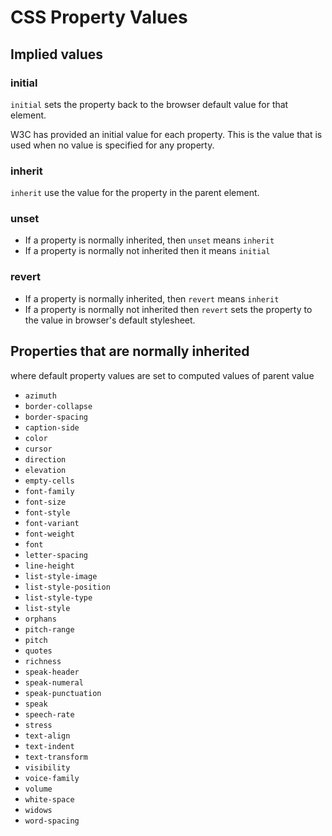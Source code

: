 # CSS Property Values

## Implied values

### initial

`initial` sets the property back to the browser default value for that element.

W3C has provided an initial value for each property. This is the value that is used when no value is specified for any property.

### inherit

`inherit` use the value for the property in the parent element.

### unset

* If a property is normally inherited, then `unset` means `inherit`
* If a property is normally not inherited then it means `initial`

### revert

* If a property is normally inherited, then `revert` means `inherit`
* If a property is normally not inherited then `revert` sets the property to the value in browser's default stylesheet.


## Properties that are normally inherited

where default property values are set to computed values of parent value

* `azimuth`
* `border-collapse`
* `border-spacing`
* `caption-side`
* `color`
* `cursor`
* `direction`
* `elevation`
* `empty-cells`
* `font-family`
* `font-size`
* `font-style`
* `font-variant`
* `font-weight`
* `font`
* `letter-spacing`
* `line-height`
* `list-style-image`
* `list-style-position`
* `list-style-type`
* `list-style`
* `orphans`
* `pitch-range`
* `pitch`
* `quotes`
* `richness`
* `speak-header`
* `speak-numeral`
* `speak-punctuation`
* `speak`
* `speech-rate`
* `stress`
* `text-align`
* `text-indent`
* `text-transform`
* `visibility`
* `voice-family`
* `volume`
* `white-space`
* `widows`
* `word-spacing`

